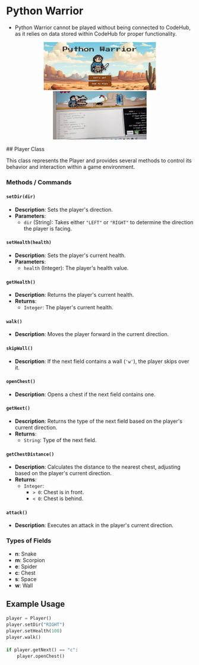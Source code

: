 # Python Warrior
  - Python Warrior cannot be played without being connected to CodeHub, as it relies on data stored within CodeHub for proper functionality.

<p align="center">
  <img src="assets/images/Screenshot 2025-02-01 125724.png" alt="Image 1" width="60%" />
  <img src="assets/images/Screenshot 2025-02-01 130054.png" alt="Image 2" width="50%" />
</p>
## Player Class

This class represents the Player and provides several methods to control its behavior and interaction within a game environment.

### Methods / Commands

#### `setDir(dir)`
- **Description**: Sets the player's direction.
- **Parameters**: 
  - `dir` (String): Takes either `"LEFT"` or `"RIGHT"` to determine the direction the player is facing.

#### `setHealth(health)`
- **Description**: Sets the player's current health.
- **Parameters**:
  - `health` (Integer): The player's health value.

#### `getHealth()`
- **Description**: Returns the player's current health.
- **Returns**: 
  - `Integer`: The player's current health.

#### `walk()`
- **Description**: Moves the player forward in the current direction.

#### `skipWall()`
- **Description**: If the next field contains a wall (`'w'`), the player skips over it.

#### `openChest()`
- **Description**: Opens a chest if the next field contains one.

#### `getNext()`
- **Description**: Returns the type of the next field based on the player's current direction.
- **Returns**: 
  - `String`: Type of the next field.

#### `getChestDistance()`
- **Description**: Calculates the distance to the nearest chest, adjusting based on the player's current direction.
- **Returns**: 
  - `Integer`: 
    - `> 0`: Chest is in front.
    - `< 0`: Chest is behind.

#### `attack()`
- **Description**: Executes an attack in the player's current direction.

### Types of Fields
- **n**: Snake
- **m**: Scorpion
- **e**: Spider
- **c**: Chest
- **s**: Space
- **w**: Wall

## Example Usage

```python
player = Player()
player.setDir("RIGHT")
player.setHealth(100)
player.walk()

if player.getNext() == "c":
    player.openChest()
